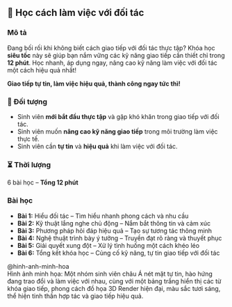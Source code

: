## 📌 Học cách làm việc với đối tác  

### Mô tả  
Đang bối rối khi không biết cách giao tiếp với đối tác thực tập? Khóa học **siêu tốc** này sẽ giúp bạn nắm vững các kỹ năng giao tiếp cần thiết chỉ trong **12 phút**. Học nhanh, áp dụng ngay, nâng cao kỹ năng làm việc với đối tác một cách hiệu quả nhất!

**Giao tiếp tự tin, làm việc hiệu quả, thành công ngay tức thì!**

### 🎯 Đối tượng  
- Sinh viên **mới bắt đầu thực tập** và gặp khó khăn trong giao tiếp với đối tác.  
- Sinh viên muốn **nâng cao kỹ năng giao tiếp** trong môi trường làm việc thực tế.  
- Sinh viên cần **tự tin** và **hiệu quả** khi làm việc với đối tác.  

### ⏳ Thời lượng  
6 bài học – **Tổng 12 phút**  

### Bài học  
- **Bài 1:** Hiểu đối tác – Tìm hiểu nhanh phong cách và nhu cầu  
- **Bài 2:** Kỹ thuật lắng nghe chủ động – Nắm bắt thông tin và cảm xúc  
- **Bài 3:** Phương pháp hỏi đáp hiệu quả – Tạo sự tương tác thông minh  
- **Bài 4:** Nghệ thuật trình bày ý tưởng – Truyền đạt rõ ràng và thuyết phục  
- **Bài 5:** Giải quyết xung đột – Xử lý tình huống một cách khéo léo  
- **Bài 6:** Tổng kết khóa học – Củng cố kỹ năng, tự tin giao tiếp với đối tác  

@hinh-anh-minh-hoa  
Hình ảnh minh họa: Một nhóm sinh viên châu Á nét mặt tự tin, hào hứng đang trao đổi và làm việc với nhau, cùng với một bảng trắng hiển thị các từ khóa giao tiếp, phong cách đồ họa 3D Render hiện đại, màu sắc tươi sáng, thể hiện tinh thần hợp tác và giao tiếp hiệu quả.